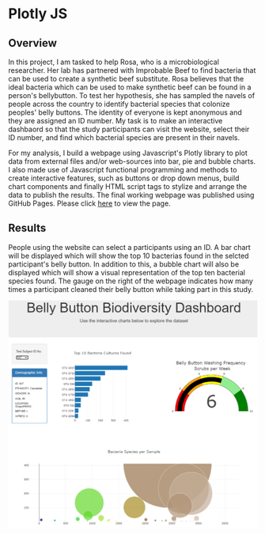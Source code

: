 # Plotly JS

## Overview

In this project, I am tasked to help Rosa, who is a microbiological researcher. Her lab has partnered with Improbable Beef to find bacteria that can be used to create a synthetic beef substitute. Rosa believes that the ideal bacteria which can be used to make synthetic beef can be found in a person's bellybutton. To test her hypothesis, she has sampled the navels of people across the country to identify bacterial species that colonize peoples' belly buttons. The identity of everyone is kept anonymous and they are assigned an ID number. My task is to make an interactive dashbaord so that the study participants can visit the website, select their ID number, and find which bacterial species are present in their navels. 


For my analysis, I build a webpage using Javascript's Plotly library to plot data from external files and/or web-sources into bar, pie and bubble charts. I also made use of Javascript functional programming and methods to create interactive features, such as buttons or drop down menus, build chart components and finally HTML script tags to stylize and arrange the data to publish the results. The final working webpage was published using GitHub Pages. Please click [here](https://brizvi4.github.io/plotly_JS/) to view the page. 




## Results

People using the website can select a participants using an ID. A bar chart will be displayed which will show the top 10 bacterias found in the selcted participant's belly button. In addition to this, a bubble chart will also be displayed which will show a visual representation of the top ten bacterial species found. The gauge on the right of the webpage indicates how many times a participant cleaned their belly button while taking part in this study. 

![dashboard_image.PNG](Resources/Dashboard_Image.PNG)


